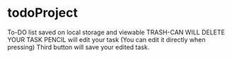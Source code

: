 # todoProject
To-DO list saved on local storage and viewable
TRASH-CAN WILL DELETE YOUR TASK
PENCIL will edit your task (You can edit it directly when pressing)
Third button will save your edited task.
